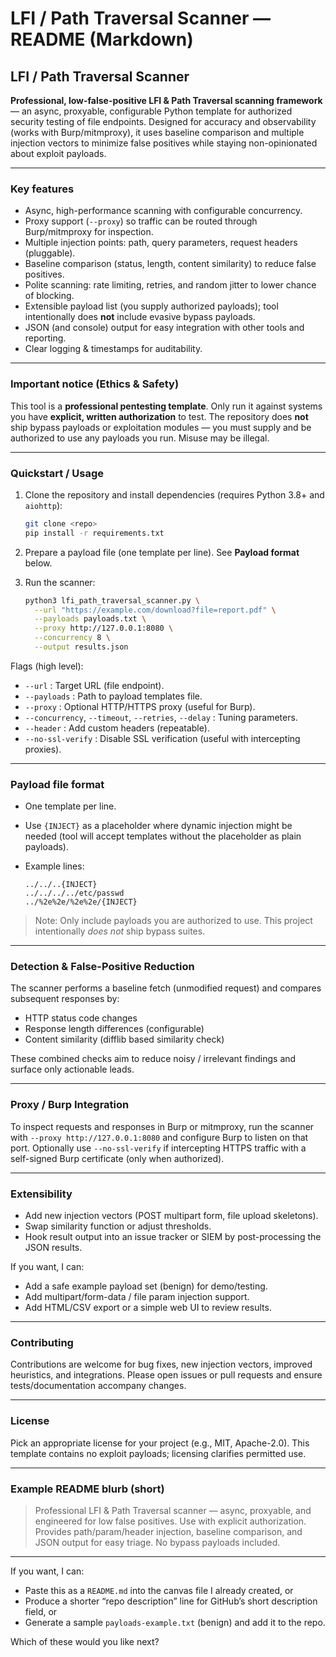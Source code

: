 # LFI / Path Traversal Scanner — README (Markdown)

## LFI / Path Traversal Scanner

**Professional, low-false-positive LFI & Path Traversal scanning framework** — an async, proxyable, configurable Python template for authorized security testing of file endpoints.
Designed for accuracy and observability (works with Burp/mitmproxy), it uses baseline comparison and multiple injection vectors to minimize false positives while staying non-opinionated about exploit payloads.

---

### Key features

* Async, high-performance scanning with configurable concurrency.
* Proxy support (`--proxy`) so traffic can be routed through Burp/mitmproxy for inspection.
* Multiple injection points: path, query parameters, request headers (pluggable).
* Baseline comparison (status, length, content similarity) to reduce false positives.
* Polite scanning: rate limiting, retries, and random jitter to lower chance of blocking.
* Extensible payload list (you supply authorized payloads); tool intentionally does **not** include evasive bypass payloads.
* JSON (and console) output for easy integration with other tools and reporting.
* Clear logging & timestamps for auditability.

---

### Important notice (Ethics & Safety)

This tool is a **professional pentesting template**. Only run it against systems you have **explicit, written authorization** to test. The repository does **not** ship bypass payloads or exploitation modules — you must supply and be authorized to use any payloads you run. Misuse may be illegal.

---

### Quickstart / Usage

1. Clone the repository and install dependencies (requires Python 3.8+ and `aiohttp`):

   ```bash
   git clone <repo>
   pip install -r requirements.txt
   ```

2. Prepare a payload file (one template per line). See **Payload format** below.

3. Run the scanner:

   ```bash
   python3 lfi_path_traversal_scanner.py \
     --url "https://example.com/download?file=report.pdf" \
     --payloads payloads.txt \
     --proxy http://127.0.0.1:8080 \
     --concurrency 8 \
     --output results.json
   ```

Flags (high level):

* `--url` : Target URL (file endpoint).
* `--payloads` : Path to payload templates file.
* `--proxy` : Optional HTTP/HTTPS proxy (useful for Burp).
* `--concurrency`, `--timeout`, `--retries`, `--delay` : Tuning parameters.
* `--header` : Add custom headers (repeatable).
* `--no-ssl-verify` : Disable SSL verification (useful with intercepting proxies).

---

### Payload file format

* One template per line.
* Use `{INJECT}` as a placeholder where dynamic injection might be needed (tool will accept templates without the placeholder as plain payloads).
* Example lines:

  ```
  ../../..{INJECT}
  ../../../../etc/passwd
  ../%2e%2e/%2e%2e/{INJECT}
  ```

> Note: Only include payloads you are authorized to use. This project intentionally *does not* ship bypass suites.

---

### Detection & False-Positive Reduction

The scanner performs a baseline fetch (unmodified request) and compares subsequent responses by:

* HTTP status code changes
* Response length differences (configurable)
* Content similarity (difflib based similarity check)

These combined checks aim to reduce noisy / irrelevant findings and surface only actionable leads.

---

### Proxy / Burp Integration

To inspect requests and responses in Burp or mitmproxy, run the scanner with `--proxy http://127.0.0.1:8080` and configure Burp to listen on that port. Optionally use `--no-ssl-verify` if intercepting HTTPS traffic with a self-signed Burp certificate (only when authorized).

---

### Extensibility

* Add new injection vectors (POST multipart form, file upload skeletons).
* Swap similarity function or adjust thresholds.
* Hook result output into an issue tracker or SIEM by post-processing the JSON results.

If you want, I can:

* Add a safe example payload set (benign) for demo/testing.
* Add multipart/form-data / file param injection support.
* Add HTML/CSV export or a simple web UI to review results.

---

### Contributing

Contributions are welcome for bug fixes, new injection vectors, improved heuristics, and integrations. Please open issues or pull requests and ensure tests/documentation accompany changes.

---

### License

Pick an appropriate license for your project (e.g., MIT, Apache-2.0). This template contains no exploit payloads; licensing clarifies permitted use.

---

### Example README blurb (short)

> Professional LFI & Path Traversal scanner — async, proxyable, and engineered for low false positives. Use with explicit authorization. Provides path/param/header injection, baseline comparison, and JSON output for easy triage. No bypass payloads included.

---

If you want, I can:

* Paste this as a `README.md` into the canvas file I already created, or
* Produce a shorter “repo description” line for GitHub’s short description field, or
* Generate a sample `payloads-example.txt` (benign) and add it to the repo.

Which of these would you like next?
